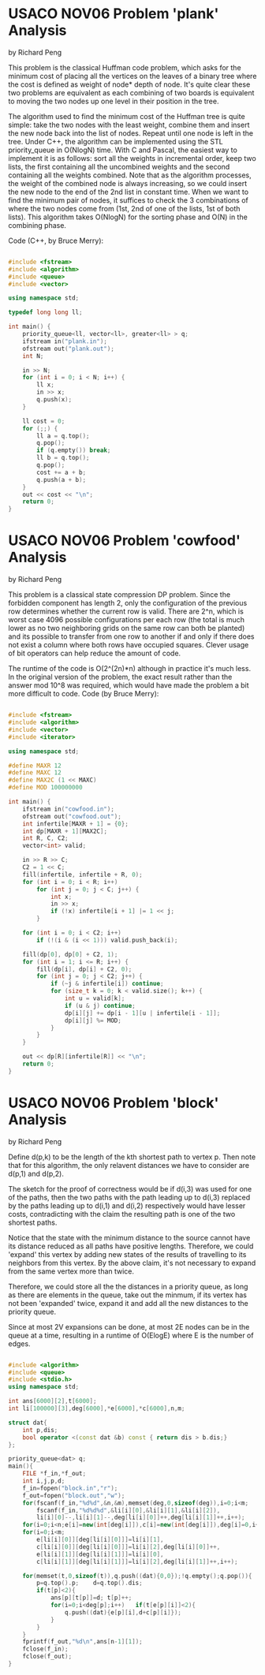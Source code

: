 # USACO NOV06 Problem 'plank' Analysis

by Richard Peng

This problem is the classical Huffman code problem, which asks for the minimum cost of placing all the vertices on the leaves of a binary tree where the cost is defined as weight of node* depth of node. It's quite clear these two problems are equivalent as each combining of two boards is equivalent to moving the two nodes up one level in their position in the tree.

The algorithm used to find the minimum cost of the Huffman tree is quite simple: take the two nodes with the least weight, combine them and insert the new node back into the list of nodes. Repeat until one node is left in the tree. Under C++, the algorithm can be implemented using the STL priority_queue in O(NlogN) time. With C and Pascal, the easiest way to implement it is as follows: sort all the weights in incremental order, keep two lists, the first containing all the uncombined weights and the second containing all the weights combined. Note that as the algorithm processes, the weight of the combined node is always increasing, so we could insert the new node to the end of the 2nd list in constant time. When we want to find the minimum pair of nodes, it suffices to check the 3 combinations of where the two nodes come from (1st, 2nd of one of the lists, 1st of both lists). This algorithm takes O(NlogN) for the sorting phase and O(N) in the combining phase.

Code (C++, by Bruce Merry):

```cpp

#include <fstream>
#include <algorithm>
#include <queue>
#include <vector>

using namespace std;

typedef long long ll;

int main() {
    priority_queue<ll, vector<ll>, greater<ll> > q;
    ifstream in("plank.in");
    ofstream out("plank.out");
    int N;

    in >> N;
    for (int i = 0; i < N; i++) {
        ll x;
        in >> x;
        q.push(x);
    }

    ll cost = 0;
    for (;;) {
        ll a = q.top();
        q.pop();
        if (q.empty()) break;
        ll b = q.top();
        q.pop();
        cost += a + b;
        q.push(a + b);
    }
    out << cost << "\n";
    return 0;
}

```

# USACO NOV06 Problem 'cowfood' Analysis

by Richard Peng

This problem is a classical state compression DP problem. Since the forbidden component has length 2, only the configuration of the previous row determines whether the current row is valid. There are 2^n, which is worst case 4096 possible configurations per each row (the total is much lower as no two neighboring grids on the same row can both be planted) and its possible to transfer from one row to another if and only if there does not exist a column where both rows have occupied squares. Clever usage of bit operators can help reduce the amount of code.

The runtime of the code is O(2^(2n)*n) although in practice it's much less. In the original version of the problem, the exact result rather than the answer mod 10^8 was required, which would have made the problem a bit more difficult to code.
Code (by Bruce Merry):

```cpp

#include <fstream>
#include <algorithm>
#include <vector>
#include <iterator>

using namespace std;

#define MAXR 12
#define MAXC 12
#define MAX2C (1 << MAXC)
#define MOD 100000000

int main() {
    ifstream in("cowfood.in");
    ofstream out("cowfood.out");
    int infertile[MAXR + 1] = {0};
    int dp[MAXR + 1][MAX2C];
    int R, C, C2;
    vector<int> valid;

    in >> R >> C;
    C2 = 1 << C;
    fill(infertile, infertile + R, 0);
    for (int i = 0; i < R; i++)
        for (int j = 0; j < C; j++) {
            int x;
            in >> x;
            if (!x) infertile[i + 1] |= 1 << j;
        }

    for (int i = 0; i < C2; i++)
        if (!(i & (i << 1))) valid.push_back(i);

    fill(dp[0], dp[0] + C2, 1);
    for (int i = 1; i <= R; i++) {
        fill(dp[i], dp[i] + C2, 0);
        for (int j = 0; j < C2; j++) {
            if (~j & infertile[i]) continue;
            for (size_t k = 0; k < valid.size(); k++) {
                int u = valid[k];
                if (u & j) continue;
                dp[i][j] += dp[i - 1][u | infertile[i - 1]];
                dp[i][j] %= MOD;
            }
        }
    }

    out << dp[R][infertile[R]] << "\n";
    return 0;
}

```

# USACO NOV06 Problem 'block' Analysis

by Richard Peng

Define d(p,k) to be the length of the kth shortest path to vertex p. Then note that for this algorithm, the only relavent distances we have to consider are d(p,1) and d(p,2).

The sketch for the proof of correctness would be if d(i,3) was used for one of the paths, then the two paths with the path leading up to d(i,3) replaced by the paths leading up to d(i,1) and d(i,2) respectively would have lesser costs, contradicting with the claim the resulting path is one of the two shortest paths.

Notice that the state with the minimum distance to the source cannot have its distance reduced as all paths have positive lengths. Therefore, we could 'expand' this vertex by adding new states of the results of travelling to its neighbors from this vertex. By the above claim, it's not necessary to expand from the same vertex more than twice.

Therefore, we could store all the the distances in a priority queue, as long as there are elements in the queue, take out the minmum, if its vertex has not been 'expanded' twice, expand it and add all the new distances to the priority queue.

Since at most 2V expansions can be done, at most 2E nodes can be in the queue at a time, resulting in a runtime of O(ElogE) where E is the number of edges.

```cpp

#include <algorithm>
#include <queue>
#include <stdio.h>
using namespace std;

int ans[6000][2],t[6000];
int li[100000][3],deg[6000],*e[6000],*c[6000],n,m;

struct dat{
	int p,dis;
	bool operator <(const dat &b) const { return dis > b.dis;}
};

priority_queue<dat> q;
main(){
	FILE *f_in,*f_out;
	int i,j,p,d;
	f_in=fopen("block.in","r");
	f_out=fopen("block.out","w");
	for(fscanf(f_in,"%d%d",&n,&m),memset(deg,0,sizeof(deg)),i=0;i<m;
		fscanf(f_in,"%d%d%d",&li[i][0],&li[i][1],&li[i][2]),
		li[i][0]--,li[i][1]--,deg[li[i][0]]++,deg[li[i][1]]++,i++);
	for(i=0;i<n;e[i]=new(int[deg[i]]),c[i]=new(int[deg[i]]),deg[i]=0,i++);
	for(i=0;i<m;
		e[li[i][0]][deg[li[i][0]]]=li[i][1],
		c[li[i][0]][deg[li[i][0]]]=li[i][2],deg[li[i][0]]++,
		e[li[i][1]][deg[li[i][1]]]=li[i][0],
		c[li[i][1]][deg[li[i][1]]]=li[i][2],deg[li[i][1]]++,i++);

	for(memset(t,0,sizeof(t)),q.push((dat){0,0});!q.empty();q.pop()){
		p=q.top().p;	d=q.top().dis;
		if(t[p]<2){
			ans[p][t[p]]=d;	t[p]++;
			for(i=0;i<deg[p];i++)	if(t[e[p][i]]<2){
				q.push((dat){e[p][i],d+c[p][i]});
			}
		}
	}
	fprintf(f_out,"%d\n",ans[n-1][1]);
	fclose(f_in);
	fclose(f_out);
}

```